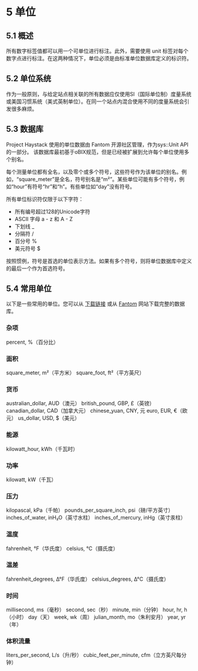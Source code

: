 # 5 单位
## 5.1 概述
所有数字标签值都可以用一个可单位进行标注。此外，需要使用 unit 标签对每个数字点进行标注。在这两种情况下，单位必须是由标准单位数据库定义的标识符。

## 5.2 单位系统
作为一般原则，与给定站点相关联的所有数据应仅使用SI（国际单位制）度量系统或美国习惯系统（美式英制单位）。在同一个站点内混合使用不同的度量系统会引发很多麻烦。

## 5.3 数据库
Project Haystack 使用的单位数据由 Fantom 开源社区管理，作为sys::Unit API的一部分。 该数据库最初基于oBIX规范，但是已经被扩展到允许每个单位使用多个别名。

每个测量单位都有全名，以及零个或多个符号，这些符号作为该单位的别名。例如，“square_meter”是全名，符号别名是“m²”。某些单位可能有多个符号，例如“hour”有符号“hr”和“h”。有些单位如“day”没有符号。

所有单位标识符仅限于以下字符：

+ 所有编号超过128的Unicode字符
+ ASCII 字母 a - z 和 A - Z
+ 下划线 _
+ 分隔符 /
+ 百分号 %
+ 美元符号 $

按照惯例，符号是首选的单位表示方法。如果有多个符号，则将单位数据库中定义的最后一个作为首选符号。

## 5.4 常用单位
以下是一些常用的单位。您可以从 [下载链接]() 或从 [Fantom]() 网站下载完整的数据库。

### 杂项
percent, %（百分比）

### 面积
square_meter, m²（平方米）
square_foot, ft²（平方英尺）

### 货币
australian_dollar, AUD（澳元）
british_pound, GBP, £（英镑）
canadian_dollar, CAD（加拿大元）
chinese_yuan, CNY, 元
euro, EUR, €（欧元）
us_dollar, USD, $（美元）

### 能源
kilowatt_hour, kWh（千瓦时）

### 功率
kilowatt, kW（千瓦）

### 压力
kilopascal, kPa（千帕）
pounds_per_square_inch, psi（磅/平方英寸）
inches_of_water, inH₂O（英寸水柱）
inches_of_mercury, inHg（英寸汞柱）

### 温度
fahrenheit, °F（华氏度）
celsius, °C（摄氏度）

### 温差
fahrenheit_degrees, Δ°F（华氏度）
celsius_degrees, Δ°C（摄氏度）

### 时间
millisecond, ms（毫秒）
second, sec（秒）
minute, min（分钟）
hour, hr, h（小时）
day（天）
week, wk（周）
julian_month, mo（朱利安月）
year, yr（年）

### 体积流量
liters_per_second, L/s（升/秒）
cubic_feet_per_minute, cfm（立方英尺每分钟）

